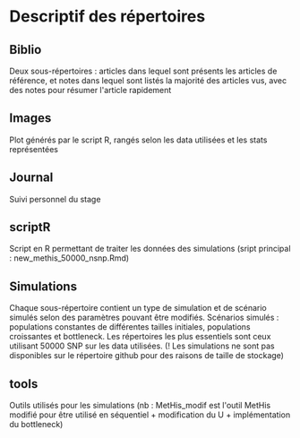 # Descriptif des répertoires

## Biblio
Deux sous-répertoires : articles dans lequel sont présents les articles de référence, et notes dans lequel sont listés la majorité des articles vus, avec des notes pour résumer l'article rapidement

## Images
Plot générés par le script R, rangés selon les data utilisées et les stats représentées

## Journal
Suivi personnel du stage

## scriptR
Script en R permettant de traiter les données des simulations (sript principal : new_methis_50000_nsnp.Rmd)

## Simulations
Chaque sous-répertoire contient un type de simulation et de scénario simulés selon des paramètres pouvant être modifiés.
Scénarios simulés : populations constantes de différentes tailles initiales, populations croissantes et bottleneck.
Les répertoires les plus essentiels sont ceux utilisant 50000 SNP sur les data utilisées.
(! Les simulations ne sont pas disponibles sur le répertoire github pour des raisons de taille de stockage)

## tools
Outils utilisés pour les simulations (nb : MetHis_modif est l'outil MetHis modifié pour être utilisé en séquentiel + modification du U + implémentation du bottleneck)